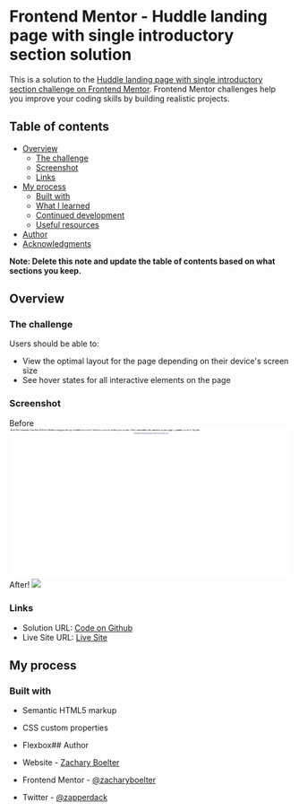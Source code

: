 # Frontend Mentor - Huddle landing page with single introductory section solution

This is a solution to the [Huddle landing page with single introductory section challenge on Frontend Mentor](https://www.frontendmentor.io/challenges/huddle-landing-page-with-a-single-introductory-section-B_2Wvxgi0). Frontend Mentor challenges help you improve your coding skills by building realistic projects. 

## Table of contents

- [Overview](#overview)
  - [The challenge](#the-challenge)
  - [Screenshot](#screenshot)
  - [Links](#links)
- [My process](#my-process)
  - [Built with](#built-with)
  - [What I learned](#what-i-learned)
  - [Continued development](#continued-development)
  - [Useful resources](#useful-resources)
- [Author](#author)
- [Acknowledgments](#acknowledgments)

**Note: Delete this note and update the table of contents based on what sections you keep.**

## Overview

### The challenge

Users should be able to:

- View the optimal layout for the page depending on their device's screen size
- See hover states for all interactive elements on the page

### Screenshot
Before
![](./images/pre-screenshot.png)
After!
![](./image/post-screenshot.png)

### Links

- Solution URL: [Code on Github](https://github.com/zacharyboelter/huddle-landing-page)
- Live Site URL: [Live Site](https://zacharyboelter.github.io/huddle-landing-page/)

## My process

### Built with

- Semantic HTML5 markup
- CSS custom properties
- Flexbox## Author

- Website - [Zachary Boelter](https://zacharyboelter.netlify.app/)
- Frontend Mentor - [@zacharyboelter](https://www.frontendmentor.io/profile/zacharyboelter)
- Twitter - [@zapperdack](https://www.twitter.com/zapperdack)

